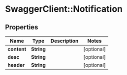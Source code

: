 # SwaggerClient::Notification

## Properties
Name | Type | Description | Notes
------------ | ------------- | ------------- | -------------
**content** | **String** |  | [optional] 
**desc** | **String** |  | [optional] 
**header** | **String** |  | [optional] 


